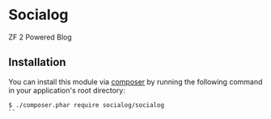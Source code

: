 Socialog
========

ZF 2 Powered Blog

## Installation

You can install this module via [composer](https://getcomposer.org/) by running the following
command in your application's root directory:

```sh
$ ./composer.phar require socialog/socialog
``